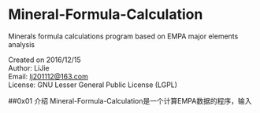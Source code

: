 # Mineral-Formula-Calculation
Minerals formula calculations program based on EMPA major elements analysis

Created on 2016/12/15  
Author: LiJie  
Email: lj201112@163.com  
License: GNU Lesser General Public License (LGPL)

##0x01 介绍
Mineral-Formula-Calculation是一个计算EMPA数据的程序，输入

